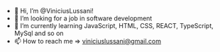 - 👋 Hi, I’m @ViniciusLussani!
- 👀 I’m looking for a job in software development
- 🌱 I’m currently learning JavaScript, HTML, CSS, REACT, TypeScript, MySql and so on
- 📫 How to reach me => viniciuslussani@gmail.com

<!---
ViniciusLussani/ViniciusLussani is a ✨ special ✨ repository because its `README.md` (this file) appears on your GitHub profile.
You can click the Preview link to take a look at your changes.
--->
